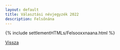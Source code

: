 ```yaml
---
layout: default
title: Választási névjegyzék 2022
description: Felsőnána
---
```


{% include settlementHTMLs/Felsooxxnaana.html %}

[Vissza](./)